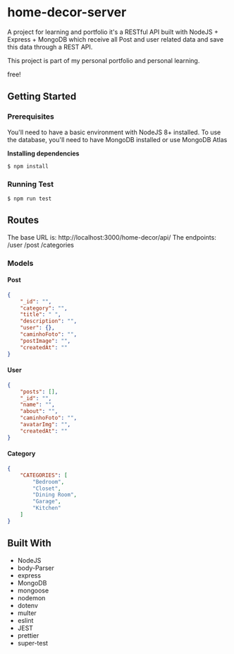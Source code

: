 # home-decor-server

A project for learning and portfolio it's a RESTful API built with NodeJS + Express + MongoDB which receive all Post and user related data and save this data through a REST API.

This project is part of my personal portfolio and 
personal learning.

free!

## Getting Started

### Prerequisites

You'll need to have a basic environment with NodeJS 8+ installed. To use the database, you'll need to have MongoDB installed or use MongoDB Atlas

**Installing dependencies**
```
$ npm install
```

### Running Test
```
$ npm run test
```

## Routes

The base URL is: http://localhost:3000/home-decor/api/
The endpoints: /user
               /post
               /categories

### Models

#### Post
```json
{
    "_id": "",
    "category": "",
    "title": " ",
    "description": "",
    "user": {},
    "caminhoFoto": "",
    "postImage": "",
    "createdAt": ""
}
```
#### User
```json
{
    "posts": [],
    "_id": "",
    "name": "",
    "about": "",
    "caminhoFoto": "",
    "avatarImg": "",
    "createdAt": ""
}
```
#### Category
```json
{
    "CATEGORIES": [
        "Bedroom",
        "Closet",
        "Dining Room",
        "Garage",
        "Kitchen"
    ]
}
```

## Built With
- NodeJS 
- body-Parser 
- express
- MongoDB
- mongoose
- nodemon
- dotenv
- multer
- eslint
- JEST
- prettier
- super-test